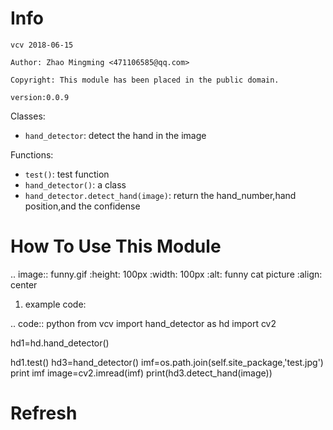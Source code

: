 Info
====
`vcv 2018-06-15`

`Author: Zhao Mingming <471106585@qq.com>`

`Copyright: This module has been placed in the public domain.`

`version:0.0.9`

Classes:
- `hand_detector`: detect the hand in the image 

Functions:

- `test()`: test function  
- `hand_detector()`:  a class
- `hand_detector.detect_hand(image)`: return the hand_number,hand position,and the confidense

How To Use This Module
======================
.. image:: funny.gif
   :height: 100px
   :width: 100px
   :alt: funny cat picture
   :align: center

1. example code:


.. code:: python
from vcv import hand_detector as hd
import cv2

hd1=hd.hand_detector()

hd1.test()
hd3=hand_detector()
imf=os.path.join(self.site_package,'test.jpg')
print imf
image=cv2.imread(imf)
print(hd3.detect_hand(image))


Refresh
========

